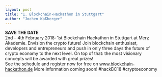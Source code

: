 ```yaml
---
layout: post
title: "1. Blockchain-Hackathon in Stuttgart"
author: "Jochen Kaßberger"
---
```


**SAVE THE DATE**
<br>
2nd – 4th February 2018: 1st Blockchain Hackathon in Stuttgart at Merz
Akademie.
Envision the crypto future!
Join blockchain enthusiast, developers and entrepreneurs and push in only
three days the future of crypto economy to the next level. On top of that: the
most visionary concepts will be awarded with great prizes!
<br>
See the schedule and register now for free on www.blockchain-hackathon.de
More information coming soon!
#hackBC18 #cryptoeconomy
